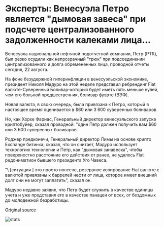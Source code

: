 # Эксперты: Венесуэла Петро является "дымовая завеса" при подсчете централизованного задолженности калеками лица...

Венесуэла национальной нефтяной подотчетной компании, Петр (PTR), был резко осудили как непрозрачный "трюк" при подсоединении централизованного и долга обремененных лица, проводной отчеты сегодня, 22 августа.

На фоне безудержной гиперинфляции в венесуэльской экономике, президент Николя Мадуро на этой неделе представил ребрендинг Fiat валюте-Суверенный Боливар-который будет иметь пять меньше нулей, чем его больной предшественник, боливар фуэрте (ВЭФ).

Новая валюта, в свою очередь, была привязана к Петро, который в настоящее время оценивается в $60 или 3 600 суверенных боливаров.

Но, как Хорхе Фариас, Генеральный директор венесуэльского запуска криптобуйер, сказал проводной: "один Петр должен получить вам $60 или 3 600 суверенных боливаров.

Роджер предконечи, Генеральный директор Лимы на основе крипто Exchange битинка, сказал, что он считает, Мадуро использует технологию технологии и Петр, как "дымовая занавеска", чтобы поверхностно расстояние его действия от ранее, не удалось Fiat редониматион бывшего президента Уго Чавеса.

"\ [ситуация \] это просто нонсенс, резервное копирование Fiat валюте с валютой привязаны к баррелей нефти от лица, которое имеет внешний долг они не могут заплатить", сказал он.

Мадуро недавно заявил, что Петр будет служить в качестве единицы учета и уже представил его в качестве панацеи от всех, от бездомных до молодежной безработицы.

[Original source](https://cointelegraph.com/news/experts-venezuelas-petro-is-a-smokescreen-backed-by-centralized-debt-crippled-entity)

![stats](https://c.statcounter.com/11760860/0/a89fa40b/1/ "stats")